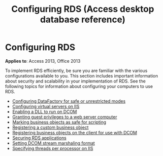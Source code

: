 ﻿---
title: Configuring RDS (Access desktop database reference)
TOCTitle: Configuring RDS
ms:assetid: afd76de4-337b-5f6c-7d3e-af019802441d
ms:mtpsurl: https://msdn.microsoft.com/library/JJ249838(v=office.15)
ms:contentKeyID: 48547106
ms.date: 09/18/2015
mtps_version: v=office.15
---

# Configuring RDS

**Applies to**: Access 2013, Office 2013

To implement RDS efficiently, be sure you are familiar with the various configurations available to you. This section includes important information about security and scalability in your implementation of RDS. See the following topics for information about configuring your computers to use RDS.

- [Configuring DataFactory for safe or unrestricted modes](configuring-datafactory-for-safe-or-unrestricted-modes.md)
- [Configuring virtual servers on IIS](configuring-virtual-servers-on-iis.md)
- [Enabling a DLL to run on DCOM](enabling-a-dll-to-run-on-dcom.md)
- [Granting guest privileges to a web server computer](granting-guest-privileges-to-a-web-server-computer;-rds-guest-privileges.md)
- [Marking business objects as safe for scripting](marking-business-objects-as-safe-for-scripting.md)
- [Registering a custom business object](https://docs.microsoft.com/office/vba/access/concepts/miscellaneous/registering-a-custom-business-object)
- [Registering business objects on the client for use with DCOM](registering-business-objects-on-the-client-for-use-with-dcom.md)
- [Securing RDS applications](securing-rds-applications.md)
- [Setting DCOM stream marshaling format](setting-dcom-stream-marshaling-format.md)
- [Specifying threads per processor on IIS](specifying-threads-per-processor-on-iis.md)


